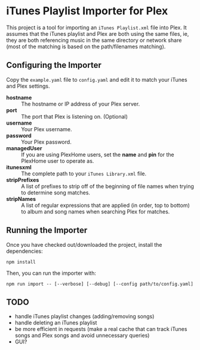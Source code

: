 iTunes Playlist Importer for Plex
=================================

This project is a tool for importing an `iTunes Playlist.xml` file into Plex.  It assumes that the iTunes playlist and Plex are both using the same files, ie, they are both referencing music in the same directory or network share (most of the matching is based on the path/filenames matching).


Configuring the Importer
------------------------

Copy the `example.yaml` file to `config.yaml` and edit it to match your iTunes and Plex settings.

<dl>
  <dt><strong>hostname</strong></dt>
  <dd>The hostname or IP address of your Plex server.</dd>

  <dt><strong>port</strong></dt>
  <dd>The port that Plex is listening on.  (Optional)</dd>

  <dt><strong>username</strong></dt>
  <dd>Your Plex username.</dd>

  <dt><strong>password</strong></dt>
  <dd>Your Plex password.</dd>

  <dt><strong>managedUser</strong></dt>
  <dd>If you are using PlexHome users, set the <strong>name</strong> and <strong>pin</strong> for the PlexHome user to operate as.</dd>

  <dt><strong>itunesxml</strong></dt>
  <dd>The complete path to your <code>iTunes Library.xml</code> file.</dd>

  <dt><strong>stripPrefixes</strong></dt>
  <dd>A list of prefixes to strip off of the beginning of file names when trying to determine song matches.</dd>

  <dt><strong>stripNames</strong></dt>
  <dd>A list of regular expressions that are applied (in order, top to bottom) to album and song names when searching Plex for matches.</dd>
</dl>


Running the Importer
--------------------

Once you have checked out/downloaded the project, install the dependencies:

`npm install`

Then, you can run the importer with:

`npm run import -- [--verbose] [--debug] [--config path/to/config.yaml]`


TODO
----

* handle iTunes playlist changes (adding/removing songs)
* handle deleting an iTunes playlist
* be more efficient in requests (make a real cache that can track iTunes songs and Plex songs and avoid unnecessary queries)
* GUI?